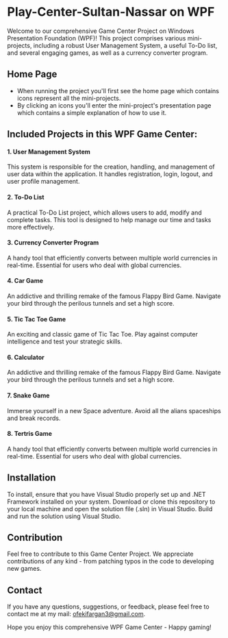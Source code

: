# Play-Center-Sultan-Nassar on WPF

Welcome to our comprehensive Game Center Project on Windows Presentation Foundation (WPF)! This project comprises various mini-projects, including a robust User Management System, a useful To-Do list, and several engaging games, as well as a currency converter program. 


## Home Page
- When running the project you'll first see the home page which contains icons represent all the mini-projects.
- By clicking an icons you'll enter the mini-project's presentation page which contains a simple explanation of how to use it.

## Included Projects in this WPF Game Center:

#### 1. User Management System
This system is responsible for the creation, handling, and management of user data within the application. It handles registration, login, logout, and user profile management.

#### 2. To-Do List
A practical To-Do List project, which allows users to add, modify and complete tasks. This tool is designed to help manage our time and tasks more effectively.

#### 3. Currency Converter Program
A handy tool that efficiently converts between multiple world currencies in real-time. Essential for users who deal with global currencies.

#### 4. Car Game
An addictive and thrilling remake of the famous Flappy Bird Game. Navigate your bird through the perilous tunnels and set a high score.

#### 5. Tic Tac Toe Game
An exciting and classic game of Tic Tac Toe. Play against computer intelligence and test your strategic skills.

#### 6. Calculator
An addictive and thrilling remake of the famous Flappy Bird Game. Navigate your bird through the perilous tunnels and set a high score.

#### 7. Snake Game
Immerse yourself in a new Space adventure. Avoid all the alians spaceships and break records.

#### 8. Tertris Game
A handy tool that efficiently converts between multiple world currencies in real-time. Essential for users who deal with global currencies.





## Installation

To install, ensure that you have Visual Studio properly set up and .NET Framework installed on your system. Download or clone this repository to your local machine and open the solution file (.sln) in Visual Studio. Build and run the solution using Visual Studio.


## Contribution

Feel free to contribute to this Game Center Project. We appreciate contributions of any kind - from patching typos in the code to developing new games.


## Contact

If you have any questions, suggestions, or feedback, please feel free to contact me at my mail: ofekifargan3@gmail.com.

Hope you enjoy this comprehensive WPF Game Center - Happy gaming!
